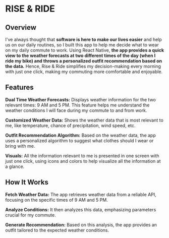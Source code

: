 
# RISE & RIDE

## Overview
I've always thought that **software is here to make our lives easier** and help us on our daily routines, so I built this app to help me decide what to wear on my daily commute to work. Using React Native, **the app provides a quick view to the weather forecasts at two different times of the day (when I ride my bike) and throws a personalized outfit recommendation based on the data.** Hence, Rise & Ride simplifies my decision-making every morning with just one click, making my commuting more comfortable and enjoyable.

## Features
**Dual Time Weather Forecasts:** Displays weather information for the two relevant times: 9 AM and 5 PM. This feature helps me understand the weather conditions I will face during my commute to and from work.

**Customized Weather Data:** Shows the weather data that is most relevant to me, like temperature, chance of precipitation, wind speed, etc.

**Outfit Recommendation Algorithm:** Based on the weather data, the app uses a personalized algorithm to suggest what clothes should I wear or bring with me.

**Visuals:** 
All the information relevant to me is presented in one screen with just one click, using icons and colors to help visualize all the information at a glance.

## How It Works
**Fetch Weather Data:** The app retrieves weather data from a reliable API, focusing on the specific times of 9 AM and 5 PM.

**Analyze Conditions:**  It then analyzes this data, emphasizing parameters crucial for my commute.

**Generate Recommendation:**  Based on this analysis, the app provides an outfit tailored to the expected weather conditions.

